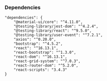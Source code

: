 ### Dependencies
    "dependencies": {
        "@material-ui/core": "^4.11.0",
        "@testing-library/jest-dom": "^4.2.4",
        "@testing-library/react": "^9.5.0",
        "@testing-library/user-event": "^7.2.1",
        "axios": "^0.20.0",
        "bootstrap": "^4.5.2",
        "react": "^16.13.1",
        "react-bootstrap": "^1.3.0",
        "react-dom": "^16.13.1",
        "react-grid-system": "^7.0.3",
        "react-router-dom": "^5.2.0",
        "react-scripts": "3.4.3"
    }